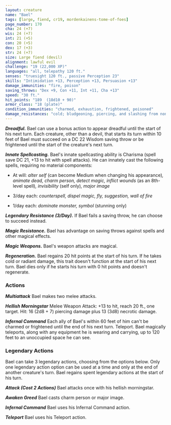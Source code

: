 ```yaml
---
layout: creature
name: "Bael"
tags: [large, fiend, cr19, mordenkainens-tome-of-foes]
page_number: 170
cha: 24 (+7)
wis: 24 (+7)
int: 21 (+5)
con: 20 (+5)
dex: 17 (+3)
str: 24 (+7)
size: Large fiend (devil)
alignment: lawful evil
challenge: "19 (22,000 XP)"
languages: "all, telepathy 120 ft."
senses: "truesight 120 ft., passive Perception 23"
skills: "Intimidation +13, Perception +13, Persuasion +13"
damage_immunities: "fire, poison"
saving_throws: "Dex +9, Con +11, Int +11, Cha +13"
speed: "30 ft."
hit_points: "189  (18d10 + 90)"
armor_class: "18 (plate)"
condition_immunities: "charmed, exhaustion, frightened, poisoned"
damage_resistances: "cold; bludgeoning, piercing, and slashing from nonmagical attacks that aren't silvered"
---
```


***Dreadful.*** Bael can use a bonus action to appear dreadful until the start of his next turn. Each creature, other than a devil, that starts its turn within 10 feet of Bael must succeed on a DC 22 Wisdom saving throw or be frightened until the start of the creature's next turn.

***Innate Spellcasting.*** Bael's innate spellcasting ability is Charisma (spell save DC 21, +13 to hit with spell attacks). He can innately cast the following spells, requiring no material components:

* At will: <i>alter self </i>(can become Medium when changing his appearance)<i>, animate dead, charm person, detect magic, inflict wounds </i>(as an 8th-level spell)<i>, invisibility </i>(self only)<i>, major image</i>

* 3/day each: <i>counterspell, dispel magic, fly, suggestion, wall of fire</i>

* 1/day each: <i>dominate monster, symbol </i>(stunning only)

***Legendary Resistance (3/Day).*** If Bael fails a saving throw, he can choose to succeed instead.

***Magic Resistance.*** Bael has advantage on saving throws against spells and other magical effects.

***Magic Weapons.*** Bael's weapon attacks are magical.

***Regeneration.*** Bael regains 20 hit points at the start of his turn. If he takes cold or radiant damage, this trait doesn't function at the start of his next turn. Bael dies only if he starts his turn with 0 hit points and doesn't regenerate.

### Actions

***Multiattack*** Bael makes two melee attacks.

***Hellish Morningstar*** Melee Weapon Attack: +13 to hit, reach 20 ft., one target. Hit: 16 (2d8 + 7) piercing damage plus 13 (3d8) necrotic damage.

***Infernal Command*** Each ally of Bael's within 60 feet of him can't be charmed or frightened until the end of his next turn. Teleport. Bael magically teleports, along with any equipment he is wearing and carrying, up to 120 feet to an unoccupied space he can see.

### Legendary Actions

Bael can take 3 legendary actions, choosing from the options below. Only one legendary action option can be used at a time and only at the end of another creature's turn. Bael regains spent legendary actions at the start of his turn.

***Attack (Cost 2 Actions)*** Bael attacks once with his hellish morningstar.

***Awaken Greed*** Bael casts charm person or major image.

***Infernal Command*** Bael uses his Infernal Command action.

***Teleport*** Bael uses his Teleport action.
